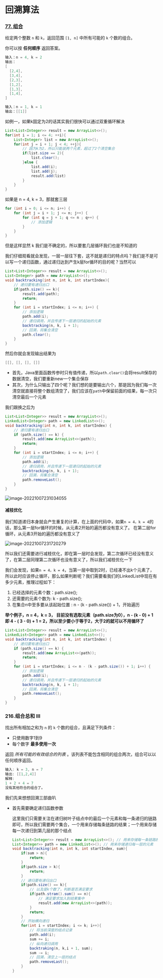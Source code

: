 # 回溯算法







### [77. 组合](https://leetcode.cn/problems/combinations/)

给定两个整数 `n` 和 `k`，返回范围 `[1, n]` 中所有可能的 `k` 个数的组合。

你可以按 **任何顺序** 返回答案。

```java
输入：n = 4, k = 2
输出：
[
  [2,4],
  [3,4],
  [2,3],
  [1,2],
  [1,3],
  [1,4],
]
```

```java
输入：n = 1, k = 1
输出：[[1]]
```

如例一，如果k固定为2的话其实我们很快可以通过双重循环解决

```java
List<List<Integer>> result = new ArrayList<>();
for(int i = 1; i <= 4; ++i){
    List<Integer> list = new ArrayList<>();
    for(int j = i + 1; j < 4; ++j){
        // 因为k为2，所以只能装两个元素，超过了2个清空集合
        if(list.size == 2){
            list.clear();
        }else {
            list.add(i);
            list.add(j);
            result.add(list)
        }
    }
}
```

如果是 n = 4, k = 3，那就套三层

```java
for (int i = 0; i <= n; i++) {
    for (int j = i + 1; j <= n; j++) {
        for (int q = j + 1; q <= n ; q++) {
            // 添加逻辑
        }
    }
}
```

但是这样显然 k 我们是不确定的，所以要套几层循环我们也是不知道的

我们仔细观看就会发现，一层一层往下套，这不就是递归的特点吗？我们是不是可以写一个递归函数，通过递归达到产生k层for循环的目的呢？当然可以

```java
List<List<Integer>> result = new ArrayList<>();
List<Integer> path = new ArrayList<>();
void backtracking(int n, int k, int startIndex){
    // 递归要有递归出口
    if(path.size() == k){
        result.add(path);
        return;
    }
    for (int i = startIndex; i <= n; i++) {
        // 添加逻辑
        path.add(i);
        // 递归调用，并且传递下一层递归的起始的元素
        backtracking(n, k, i + 1);
        // 回溯，将集合清空
        path.clear();
    }
}
```

然后你就会发现输出结果为

```java
[[], [], [], []]
```

- 首先，Java里面函数传参时只有值传递，所以`path.clear()`会将result保存的数据清空，我们要重新new一个集合保存
- 其次，为什么只输出了四个呢？我们想的是要输出六个，那是因为我们每一次清空就直接将整个数组清空了，我们应该在`path`中保留前面的结果，每一次只清空最后一个元素

我们跟换之后为

```java
List<List<Integer>> result = new ArrayList<>();
LinkedList<Integer> path = new LinkedList<>();
void backtracking(int n, int k, int startIndex) {
    // 递归要有递归出口
    if (path.size() == k) {
        result.add(new ArrayList<>(path));
        return;
    }
    for (int i = startIndex; i <= n; i++) {
        // 添加逻辑
        path.add(i);
        // 递归调用，并且传递下一层递归的起始的元素
        backtracking(n, k, i + 1);
        // 回溯，将集合清空
        path.removeLast();
    }
}
```



![image-20221007231034055](https://cdn.fengxianhub.top/resources-master/202210072310145.png)

#### 减枝优化

我们知道递归本身就会产生重复的计算，在上面的代码中，如果`n = 4，k = 4`的话，那么第一层for循环的时候，从元素2开始的遍历都没有意义了。 在第二层for循环，从元素3开始的遍历都没有意义了

![image-20221007231720279](https://cdn.fengxianhub.top/resources-master/202210072317364.png)

 所以我们还需要进行减枝优化，即在第一层时会发现，第二次循环已经没有意义了，在第二层同理第二次循环也没有意义了，所以我们减枝优化一下

我们会发现，如果`n = 4，k = 4`，当第一层中取到2时，已经凑不出k个元素了，所以此时应该停止循环，那么如果判断呢？我们需要看我们的LinkedList中现在有多少元素，推理过程如下：

1. 已经选择的元素个数：path.size();
2. 还需要的元素个数为: k - path.size();
3. 在集合n中至多要从该起始位置 : n - (k - path.size()) + 1，开始遍历

**举个例子，n = 4，k = 3， 目前没有选取元素（path.size为0），n - (k - 0) + 1 即 4 - ( 3 - 0) + 1 = 2，所以至少要小于等于2，大于2的就可以不用循环了**

```java
List<List<Integer>> result = new ArrayList<>();
LinkedList<Integer> path = new LinkedList<>();
void backtracking(int n, int k, int startIndex) {
    // 递归要有递归出口
    if (path.size() == k) {
        result.add(new ArrayList<>(path));
        return;
    }
    for (int i = startIndex; i <= n - (k - path.size()) + 1; i++) {
        // 添加逻辑
        path.add(i);
        // 递归调用，并且传递下一层递归的起始的元素
        backtracking(n, k, i + 1);
        // 回溯，将集合清空
        path.removeLast();
    }
}
```

### 216.组合总和 III

找出所有相加之和为 `n` 的 `k` 个数的组合，且满足下列条件：

- 只使用数字1到9
- 每个数字 **最多使用一次** 

返回 *所有可能的有效组合的列表* 。该列表不能包含相同的组合两次，组合可以以任何顺序返回。

```java
输入: k = 3, n = 7
输出: [[1,2,4]]
解释:
1 + 2 + 4 = 7
没有其他符合的组合了。
```

我们先来想想回溯三部曲叭

- 首先需要确定递归函数参数

  这里我们只需要关注在递归树叶子结点中的最后一个元素和每一条递归的链路即可，所以我们需要两个集合，一个用来存储每条链路的结果；一个用来存储每一次递归到第几层的那个结点

  ```java
  List<List<Integer>> result = new ArrayList<>(); // 用来存储每一条链路的结果
  List<Integer>> path = new LinkedList<>(); // 用来存储递归每一层的元素
  void backtracking(int n, int k, int startIndex, sum){
      if(sum > n){
          return;
      }
      if(path.size > k){
          return;
      }
      // 递归要有递归出口
      if(path.size() == k){
          // 以及是k个数了，判断是否满足要求
          if(path.stram().sum() == n){
              // 满足要求加入到结果集中
              result.add(new ArrayList<>(path));
          }
          return;
      }
      // 开始横向递归
      for(int i = startIndex; i <= k; i++){
          // 将当前深度的结点记录
          path.add(i);
          sum += i;
          // 纵向递归调用
          backtraking(n, k,i + 1, sum);
          sum -= i;
          // 回溯，清空上一层的结点
          path.removeLast();
      }
  }
  
  ```

  


























